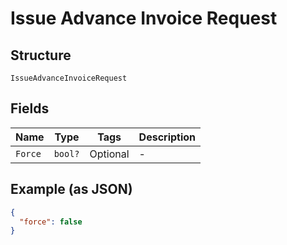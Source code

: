 
# Issue Advance Invoice Request

## Structure

`IssueAdvanceInvoiceRequest`

## Fields

| Name | Type | Tags | Description |
|  --- | --- | --- | --- |
| `Force` | `bool?` | Optional | - |

## Example (as JSON)

```json
{
  "force": false
}
```

